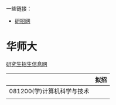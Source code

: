 一些链接：
- [研招网](https://yz.chsi.com.cn/)

# 华师大
[研究生招生信息网](https://yjszs.ecnu.edu.cn/43258/list.htm)

|     |拟招     |
| --- | --- |
|081200(学)计算机科学与技术|
|     |
